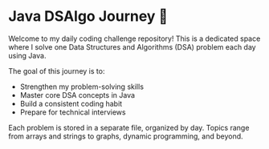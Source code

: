 # Java DSAlgo Journey 🚀

Welcome to my daily coding challenge repository! This is a dedicated space where I solve one Data Structures and Algorithms (DSA) problem each day using Java.

The goal of this journey is to:
- Strengthen my problem-solving skills
- Master core DSA concepts in Java
- Build a consistent coding habit
- Prepare for technical interviews

Each problem is stored in a separate file, organized by day. Topics range from arrays and strings to graphs, dynamic programming, and beyond.
